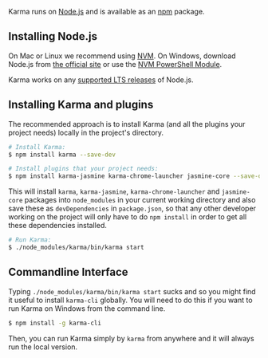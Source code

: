 Karma runs on [Node.js] and is available as an [npm] package.

## Installing Node.js

On Mac or Linux we recommend using [NVM](https://github.com/creationix/nvm). On Windows, download Node.js
from [the official site](https://nodejs.org/) or use the [NVM PowerShell Module](https://www.powershellgallery.com/packages/nvm).

Karma works on any [supported LTS releases](https://nodejs.org/en/about/releases/) of Node.js.

## Installing Karma and plugins

The recommended approach is to install Karma (and all the plugins your project needs) locally in
the project's directory.

```bash
# Install Karma:
$ npm install karma --save-dev

# Install plugins that your project needs:
$ npm install karma-jasmine karma-chrome-launcher jasmine-core --save-dev

```

This will install `karma`, `karma-jasmine`, `karma-chrome-launcher` and `jasmine-core` packages into `node_modules` in your current
working directory and also save these as `devDependencies` in `package.json`, so that any
other developer working on the project will only have to do `npm install` in order to get all these
dependencies installed.

```bash
# Run Karma:
$ ./node_modules/karma/bin/karma start
```

## Commandline Interface
Typing `./node_modules/karma/bin/karma start` sucks and so you might find it useful to install `karma-cli` globally. You will need to do this if you want to run Karma on Windows from the command line.

```bash
$ npm install -g karma-cli
```

Then, you can run Karma simply by `karma` from anywhere and it will always run the local version.


[Node.js]: https://nodejs.org/
[npm]: https://www.npmjs.com/package/karma
[NVM]: https://github.com/creationix/nvm
[FAQ]: ./faq.html
